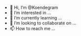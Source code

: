 - 👋 Hi, I’m @Koendegram
- 👀 I’m interested in ...
- 🌱 I’m currently learning ...
- 💞️ I’m looking to collaborate on ...
- 📫 How to reach me ...

<!---
Koendegram/Koendegram is a ✨ special ✨ repository because its `README.md` (this file) appears on your GitHub profile.
You can click the Preview link to take a look at your changes.
--->
